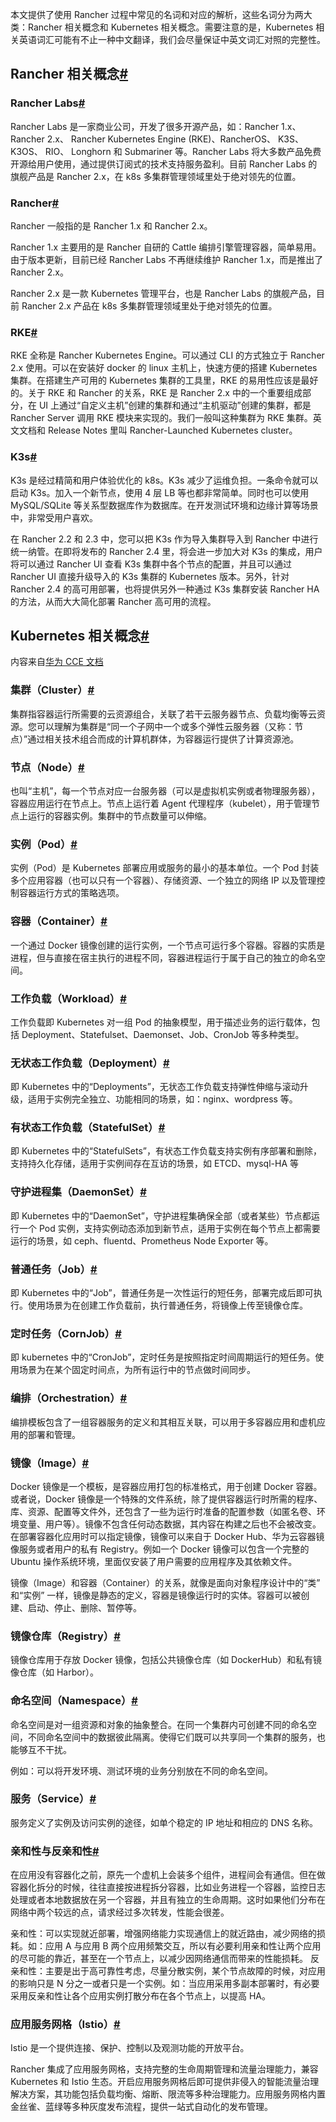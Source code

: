 本文提供了使用 Rancher 过程中常见的名词和对应的解析，这些名词分为两大类：Rancher 相关概念和 Kubernetes 相关概念。需要注意的是，Kubernetes 相关英语词汇可能有不止一种中文翻译，我们会尽量保证中英文词汇对照的完整性。

## Rancher 相关概念[#](https://docs.rancher.cn/docs/rancher2/overview/glossary/_index#rancher-%E7%9B%B8%E5%85%B3%E6%A6%82%E5%BF%B5 "Direct link to heading")

### Rancher Labs[#](https://docs.rancher.cn/docs/rancher2/overview/glossary/_index#rancher-labs "Direct link to heading")

Rancher Labs 是一家商业公司，开发了很多开源产品，如：Rancher 1.x、 Rancher 2.x、 Rancher Kubernetes Engine (RKE)、RancherOS、 K3S、K3OS、 RIO、 Longhorn 和 Submariner 等。Rancher Labs 将大多数产品免费开源给用户使用，通过提供订阅式的技术支持服务盈利。目前 Rancher Labs 的旗舰产品是 Rancher 2.x，在 k8s 多集群管理领域里处于绝对领先的位置。

### Rancher[#](https://docs.rancher.cn/docs/rancher2/overview/glossary/_index#rancher "Direct link to heading")

Rancher 一般指的是 Rancher 1.x 和 Rancher 2.x。

Rancher 1.x 主要用的是 Rancher 自研的 Cattle 编排引擎管理容器，简单易用。由于版本更新，目前已经 Rancher Labs 不再继续维护 Rancher 1.x，而是推出了 Rancher 2.x。

Rancher 2.x 是一款 Kubernetes 管理平台，也是 Rancher Labs 的旗舰产品，目前 Rancher 2.x 产品在 k8s 多集群管理领域里处于绝对领先的位置。

### RKE[#](https://docs.rancher.cn/docs/rancher2/overview/glossary/_index#rke "Direct link to heading")

RKE 全称是 Rancher Kubernetes Engine。可以通过 CLI 的方式独立于 Rancher 2.x 使用。可以在安装好 docker 的 linux 主机上，快速方便的搭建 Kubernetes 集群。在搭建生产可用的 Kubernetes 集群的工具里，RKE 的易用性应该是最好的。关于 RKE 和 Rancher 的关系，RKE 是 Rancher 2.x 中的一个重要组成部分，在 UI 上通过“自定义主机”创建的集群和通过“主机驱动”创建的集群，都是 Rancher Server 调用 RKE 模块来实现的。我们一般叫这种集群为 RKE 集群。英文文档和 Release Notes 里叫 Rancher-Launched Kubernetes cluster。

### K3s[#](https://docs.rancher.cn/docs/rancher2/overview/glossary/_index#k3s "Direct link to heading")

K3s 是经过精简和用户体验优化的 k8s。K3s 减少了运维负担。一条命令就可以启动 K3s。加入一个新节点，使用 4 层 LB 等也都非常简单。同时也可以使用 MySQL/SQLite 等关系型数据库作为数据库。在开发测试环境和边缘计算等场景中，非常受用户喜欢。

在 Rancher 2.2 和 2.3 中，您可以把 K3s 作为导入集群导入到 Rancher 中进行统一纳管。在即将发布的 Rancher 2.4 里，将会进一步加大对 K3s 的集成，用户将可以通过 Rancher UI 查看 K3s 集群中各个节点的配置，并且可以通过 Rancher UI 直接升级导入的 K3s 集群的 Kubernetes 版本。另外，针对 Rancher 2.4 的高可用部署，也将提供另外一种通过 K3s 集群安装 Rancher HA 的方法，从而大大简化部署 Rancher 高可用的流程。

## Kubernetes 相关概念[#](https://docs.rancher.cn/docs/rancher2/overview/glossary/_index#kubernetes-%E7%9B%B8%E5%85%B3%E6%A6%82%E5%BF%B5 "Direct link to heading")

内容来自[华为 CCE 文档](https://support.huaweicloud.com/productdesc-cce/cce_productdesc_0011.html)

### 集群（Cluster）[#](https://docs.rancher.cn/docs/rancher2/overview/glossary/_index#%E9%9B%86%E7%BE%A4%EF%BC%88cluster%EF%BC%89 "Direct link to heading")

集群指容器运行所需要的云资源组合，关联了若干云服务器节点、负载均衡等云资源。您可以理解为集群是“同一个子网中一个或多个弹性云服务器（又称：节点）”通过相关技术组合而成的计算机群体，为容器运行提供了计算资源池。

### 节点（Node）[#](https://docs.rancher.cn/docs/rancher2/overview/glossary/_index#%E8%8A%82%E7%82%B9%EF%BC%88node%EF%BC%89 "Direct link to heading")

也叫“主机”，每一个节点对应一台服务器（可以是虚拟机实例或者物理服务器），容器应用运行在节点上。节点上运行着 Agent 代理程序（kubelet），用于管理节点上运行的容器实例。集群中的节点数量可以伸缩。

### 实例（Pod）[#](https://docs.rancher.cn/docs/rancher2/overview/glossary/_index#%E5%AE%9E%E4%BE%8B%EF%BC%88pod%EF%BC%89 "Direct link to heading")

实例（Pod）是 Kubernetes 部署应用或服务的最小的基本单位。一个 Pod 封装多个应用容器（也可以只有一个容器）、存储资源、一个独立的网络 IP 以及管理控制容器运行方式的策略选项。

### 容器（Container）[#](https://docs.rancher.cn/docs/rancher2/overview/glossary/_index#%E5%AE%B9%E5%99%A8%EF%BC%88container%EF%BC%89 "Direct link to heading")

一个通过 Docker 镜像创建的运行实例，一个节点可运行多个容器。容器的实质是进程，但与直接在宿主执行的进程不同，容器进程运行于属于自己的独立的命名空间。

### 工作负载（Workload）[#](https://docs.rancher.cn/docs/rancher2/overview/glossary/_index#%E5%B7%A5%E4%BD%9C%E8%B4%9F%E8%BD%BD%EF%BC%88workload%EF%BC%89 "Direct link to heading")

工作负载即 Kubernetes 对一组 Pod 的抽象模型，用于描述业务的运行载体，包括 Deployment、Statefulset、Daemonset、Job、CronJob 等多种类型。

### 无状态工作负载（Deployment）[#](https://docs.rancher.cn/docs/rancher2/overview/glossary/_index#%E6%97%A0%E7%8A%B6%E6%80%81%E5%B7%A5%E4%BD%9C%E8%B4%9F%E8%BD%BD%EF%BC%88deployment%EF%BC%89 "Direct link to heading")

即 Kubernetes 中的“Deployments”，无状态工作负载支持弹性伸缩与滚动升级，适用于实例完全独立、功能相同的场景，如：nginx、wordpress 等。

### 有状态工作负载（StatefulSet）[#](https://docs.rancher.cn/docs/rancher2/overview/glossary/_index#%E6%9C%89%E7%8A%B6%E6%80%81%E5%B7%A5%E4%BD%9C%E8%B4%9F%E8%BD%BD%EF%BC%88statefulset%EF%BC%89 "Direct link to heading")

即 Kubernetes 中的“StatefulSets”，有状态工作负载支持实例有序部署和删除，支持持久化存储，适用于实例间存在互访的场景，如 ETCD、mysql-HA 等

### 守护进程集（DaemonSet）[#](https://docs.rancher.cn/docs/rancher2/overview/glossary/_index#%E5%AE%88%E6%8A%A4%E8%BF%9B%E7%A8%8B%E9%9B%86%EF%BC%88daemonset%EF%BC%89 "Direct link to heading")

即 Kubernetes 中的“DaemonSet”，守护进程集确保全部（或者某些）节点都运行一个 Pod 实例，支持实例动态添加到新节点，适用于实例在每个节点上都需要运行的场景，如 ceph、fluentd、Prometheus Node Exporter 等。

### 普通任务（Job）[#](https://docs.rancher.cn/docs/rancher2/overview/glossary/_index#%E6%99%AE%E9%80%9A%E4%BB%BB%E5%8A%A1%EF%BC%88job%EF%BC%89 "Direct link to heading")

即 Kubernetes 中的“Job”，普通任务是一次性运行的短任务，部署完成后即可执行。使用场景为在创建工作负载前，执行普通任务，将镜像上传至镜像仓库。

### 定时任务（CornJob）[#](https://docs.rancher.cn/docs/rancher2/overview/glossary/_index#%E5%AE%9A%E6%97%B6%E4%BB%BB%E5%8A%A1%EF%BC%88cornjob%EF%BC%89 "Direct link to heading")

即 kubernetes 中的“CronJob”，定时任务是按照指定时间周期运行的短任务。使用场景为在某个固定时间点，为所有运行中的节点做时间同步。

### 编排（Orchestration）[#](https://docs.rancher.cn/docs/rancher2/overview/glossary/_index#%E7%BC%96%E6%8E%92%EF%BC%88orchestration%EF%BC%89 "Direct link to heading")

编排模板包含了一组容器服务的定义和其相互关联，可以用于多容器应用和虚机应用的部署和管理。

### 镜像（Image）[#](https://docs.rancher.cn/docs/rancher2/overview/glossary/_index#%E9%95%9C%E5%83%8F%EF%BC%88image%EF%BC%89 "Direct link to heading")

Docker 镜像是一个模板，是容器应用打包的标准格式，用于创建 Docker 容器。或者说，Docker 镜像是一个特殊的文件系统，除了提供容器运行时所需的程序、库、资源、配置等文件外，还包含了一些为运行时准备的配置参数（如匿名卷、环境变量、用户等）。镜像不包含任何动态数据，其内容在构建之后也不会被改变。在部署容器化应用时可以指定镜像，镜像可以来自于 Docker Hub、华为云容器镜像服务或者用户的私有 Registry。例如一个 Docker 镜像可以包含一个完整的 Ubuntu 操作系统环境，里面仅安装了用户需要的应用程序及其依赖文件。

镜像（Image）和容器（Container）的关系，就像是面向对象程序设计中的“类” 和“实例” 一样，镜像是静态的定义，容器是镜像运行时的实体。容器可以被创建、启动、停止、删除、暂停等。

### 镜像仓库（Registry）[#](https://docs.rancher.cn/docs/rancher2/overview/glossary/_index#%E9%95%9C%E5%83%8F%E4%BB%93%E5%BA%93%EF%BC%88registry%EF%BC%89 "Direct link to heading")

镜像仓库用于存放 Docker 镜像，包括公共镜像仓库（如 DockerHub）和私有镜像仓库（如 Harbor）。

### 命名空间（Namespace）[#](https://docs.rancher.cn/docs/rancher2/overview/glossary/_index#%E5%91%BD%E5%90%8D%E7%A9%BA%E9%97%B4%EF%BC%88namespace%EF%BC%89 "Direct link to heading")

命名空间是对一组资源和对象的抽象整合。在同一个集群内可创建不同的命名空间，不同命名空间中的数据彼此隔离。使得它们既可以共享同一个集群的服务，也能够互不干扰。

例如：可以将开发环境、测试环境的业务分别放在不同的命名空间。

### 服务（Service）[#](https://docs.rancher.cn/docs/rancher2/overview/glossary/_index#%E6%9C%8D%E5%8A%A1%EF%BC%88service%EF%BC%89 "Direct link to heading")

服务定义了实例及访问实例的途径，如单个稳定的 IP 地址和相应的 DNS 名称。

### 亲和性与反亲和性[#](https://docs.rancher.cn/docs/rancher2/overview/glossary/_index#%E4%BA%B2%E5%92%8C%E6%80%A7%E4%B8%8E%E5%8F%8D%E4%BA%B2%E5%92%8C%E6%80%A7 "Direct link to heading")

在应用没有容器化之前，原先一个虚机上会装多个组件，进程间会有通信。但在做容器化拆分的时候，往往直接按进程拆分容器，比如业务进程一个容器，监控日志处理或者本地数据放在另一个容器，并且有独立的生命周期。这时如果他们分布在网络中两个较远的点，请求经过多次转发，性能会很差。

亲和性：可以实现就近部署，增强网络能力实现通信上的就近路由，减少网络的损耗。如：应用 A 与应用 B 两个应用频繁交互，所以有必要利用亲和性让两个应用的尽可能的靠近，甚至在一个节点上，以减少因网络通信而带来的性能损耗。 反亲和性：主要是出于高可靠性考虑，尽量分散实例，某个节点故障的时候，对应用的影响只是 N 分之一或者只是一个实例。如：当应用采用多副本部署时，有必要采用反亲和性让各个应用实例打散分布在各个节点上，以提高 HA。

### 应用服务网格（Istio）[#](https://docs.rancher.cn/docs/rancher2/overview/glossary/_index#%E5%BA%94%E7%94%A8%E6%9C%8D%E5%8A%A1%E7%BD%91%E6%A0%BC%EF%BC%88istio%EF%BC%89 "Direct link to heading")

Istio 是一个提供连接、保护、控制以及观测功能的开放平台。

Rancher 集成了应用服务网格，支持完整的生命周期管理和流量治理能力，兼容 Kubernetes 和 Istio 生态。开启应用服务网格后即可提供非侵入的智能流量治理解决方案，其功能包括负载均衡、熔断、限流等多种治理能力。应用服务网格内置金丝雀、蓝绿等多种灰度发布流程，提供一站式自动化的发布管理。